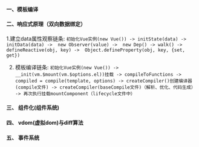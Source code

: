 
#### 一、模板编译

#### 二、响应式原理（双向数据绑定）

1.建立data属性观察链条: `初始化Vue实例(new Vue()) -> initState(data) -> initData(data) ->  new Observer(value) ->  new Dep() -> walk() -> defineReactive(obj, key) ->  Object.defineProperty(obj, key, {set, get})`


2. 模板编译链条: `初始化Vue实例(new Vue()) -> __init(vm.$mount(vm.$options.el))挂载 -> compileToFunctions -> compiled = compile(template, options) -> createCompiler()创建编译器(compile文件) -> createCompiler(baseCompile文件)（解析、优化、代码生成） -> 再次执行挂载mountComponent（lifecycle文件中）`




#### 三、 组件化(组件系统)

#### 四、 vdom(虚拟dom)与diff算法

#### 五、 事件系统

